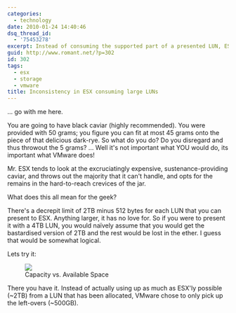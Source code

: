 ```yaml
---
categories:
  - technology
date: 2010-01-24 14:40:46
dsq_thread_id:
  - '75453278'
excerpt: Instead of consuming the supported part of a presented LUN, ESX will choose the spill-over space instead.
guid: http://www.romant.net/?p=302
id: 302
tags:
  - esx
  - storage
  - vmware
title: Inconsistency in ESX consuming large LUNs
---
```


… go with me here. 

You are going to have black caviar (highly recommended). You were provided with 50 grams; you figure you can fit at most 45 grams onto the piece of that delicious dark-rye. So what do you do? Do you disregard and thus throwout the 5 grams? … Well it's not important what YOU would do, its important what VMware does!

Mr. ESX tends to look at the excruciatingly expensive, sustenance-providing caviar, and throws out the majority that it can't handle, and opts for the remains in the hard-to-reach crevices of the jar.

What does this all mean for the geek?

There's a decrepit limit of 2TB minus 512 bytes for each LUN that you can present to ESX. Anything larger, it has no love for. So if you were to present it with a 4TB LUN, you would naïvely assume that you would get the bastardised version of 2TB and the rest would be lost in the ether. I guess that would be somewhat logical.

Lets try it:

<figure>
  <img src="/images/2010/01/capacity_available.jpg">
  <figcaption>Capacity vs. Available Space</figcaption>
</figure>

There you have it. Instead of actually using up as much as ESX'ly possible (~2TB) from a LUN that has been allocated, VMware chose to only pick up the left-overs (~500GB).